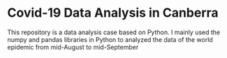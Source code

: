 # Covid-19 Data Analysis in Canberra  
This repository is a data analysis case based on Python. I mainly used the numpy and pandas libraries in Python to analyzed the data of the world epidemic from mid-August to mid-September


